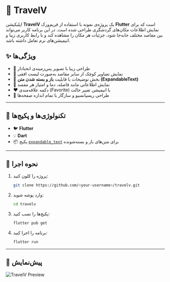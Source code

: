 
# 🧳 TravelV

اپلیکیشن **TravelV** یک پروژه‌ی نمونه با استفاده از فریم‌ورک **Flutter** است که برای نمایش اطلاعات مکان‌های گردشگری طراحی شده است.
در این برنامه کاربر می‌تواند بین مقاصد مختلف جابه‌جا شود، جزئیات هر مکان را مشاهده کند و با رابط کاربری زیبا و انیمیشن‌های نرم تعامل داشته باشد.

## ✨ ویژگی‌ها

* 🎨 طراحی زیبا با تصویر پس‌زمینه‌ی انحنادار
* 📸 نمایش تصاویر کوچک از سایر مقاصد به‌صورت لیست افقی
* 🧾 بخش توضیحات با قابلیت **باز و بسته شدن متن (ExpandableText)**
* 💬 نمایش اطلاعاتی مانند فاصله، دما و امتیاز هر مقصد
* ❤️ دکمه علاقه‌مندی (Favorite) با انیمیشن تغییر حالت
* 📱 طراحی ریسپانسیو و سازگار با تمام اندازه‌ صفحه‌ها

---

## 🧱 تکنولوژی‌ها و پکیج‌ها

* 🐦 **Flutter**
* 💡 **Dart**
* 📦 پکیج [`expandable_text`](https://pub.dev/packages/expandable_text) برای متن‌های باز و بسته‌شونده

---

## 🚀 نحوه اجرا

1. پروژه را کلون کنید:

   ```bash
   git clone https://github.com/<your-username>/travelv.git
   ```
2. وارد پوشه شوید:

   ```bash
   cd travelv
   ```
3. پکیج‌ها را نصب کنید:

   ```bash
   flutter pub get
   ```
4. برنامه را اجرا کنید:

   ```bash
   flutter run
   ```

---

## 📸 پیش‌نمایش

![TravelV Preview](https://raw.githubusercontent.com/<Aref18>/main/assets/images/travelV.gif)



